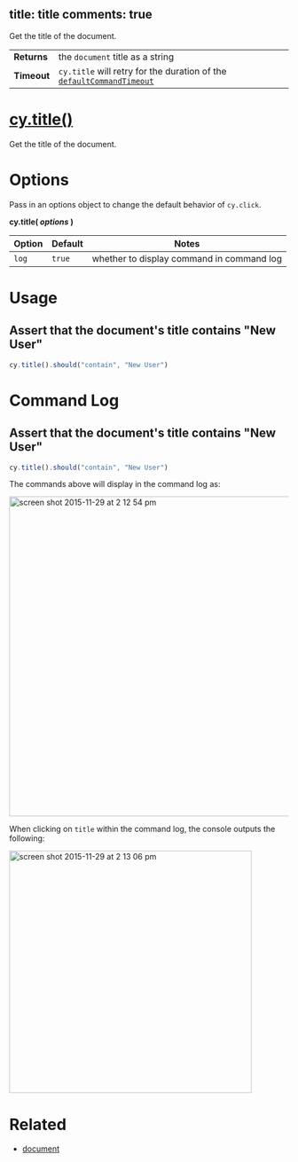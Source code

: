 title: title
comments: true
---

Get the title of the document.

| | |
|--- | --- |
| **Returns** | the `document` title as a string |
| **Timeout** | `cy.title` will retry for the duration of the [`defaultCommandTimeout`](https://on.cypress.io/guides/configuration#section-timeouts) |

# [cy.title()](#section-usage)

Get the title of the document.

# Options

Pass in an options object to change the default behavior of `cy.click`.

**cy.title( *options* )**

Option | Default | Notes
--- | --- | ---
`log` | `true` | whether to display command in command log

# Usage

## Assert that the document's title contains "New User"

```javascript
cy.title().should("contain", "New User")
```

# Command Log

## Assert that the document's title contains "New User"

```javascript
cy.title().should("contain", "New User")
```

The commands above will display in the command log as:

<img width="577" alt="screen shot 2015-11-29 at 2 12 54 pm" src="https://cloud.githubusercontent.com/assets/1271364/11459376/587ae9b8-96a3-11e5-86b4-ce7ba00ccda5.png">

When clicking on `title` within the command log, the console outputs the following:

<img width="437" alt="screen shot 2015-11-29 at 2 13 06 pm" src="https://cloud.githubusercontent.com/assets/1271364/11459377/5b8110e2-96a3-11e5-97e6-fbeb80f83277.png">

# Related

- [document](https://on.cypress.io/api/document)
